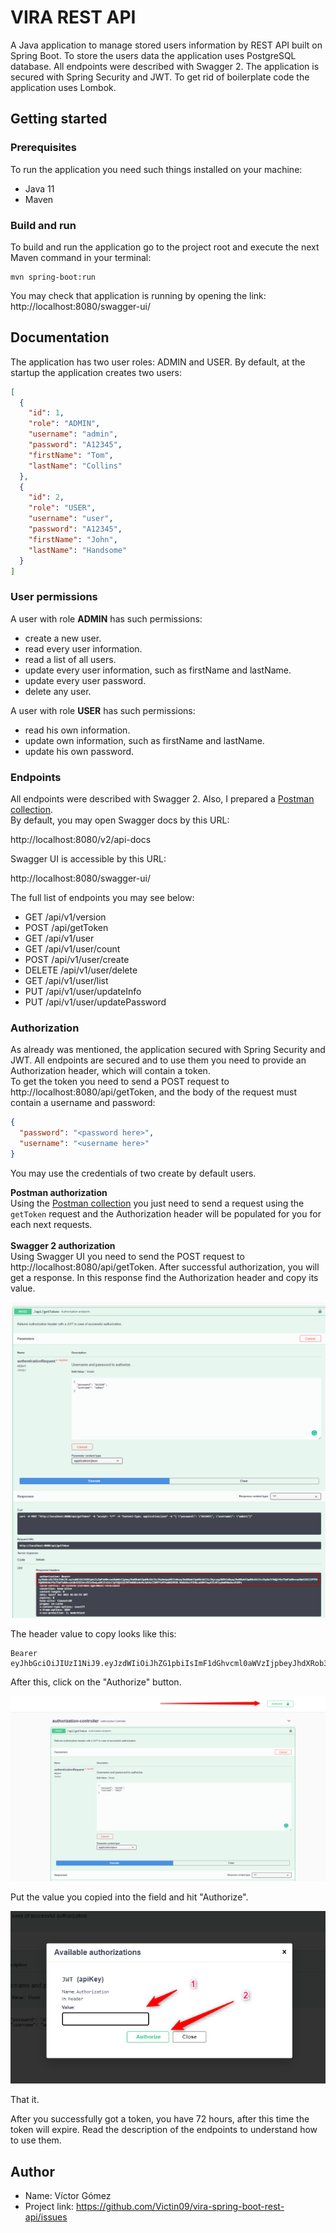# VIRA REST API

A Java application to manage stored users information by REST API built on Spring Boot. To store the users data the application uses PostgreSQL database. 
All endpoints were described with Swagger 2. The application is secured with Spring Security and JWT. To get rid of boilerplate code the application uses Lombok.<br>

## Getting started

### Prerequisites

To run the application you need such things installed on your machine:

- Java 11
- Maven

### Build and run

To build and run the application go to the project root and execute the next Maven command in your terminal:

```
mvn spring-boot:run
```

You may check that application is running by opening the link:
http://localhost:8080/swagger-ui/

## Documentation

The application has two user roles: ADMIN and USER. By default, at the startup the application creates two users:

```json
[
  {
    "id": 1,
    "role": "ADMIN",
    "username": "admin",
    "password": "A12345",
    "firstName": "Tom",
    "lastName": "Collins"
  },
  {
    "id": 2,
    "role": "USER",
    "username": "user",
    "password": "A12345",
    "firstName": "John",
    "lastName": "Handsome"
  }
]
```

### User permissions

A user with role **ADMIN** has such permissions:

- create a new user.
- read every user information.
- read a list of all users.
- update every user information, such as firstName and lastName.
- update every user password.
- delete any user.

A user with role **USER** has such permissions:

- read his own information.
- update own information, such as firstName and lastName.
- update his own password.

### Endpoints

All endpoints were described with Swagger 2. Also, I prepared
a [Postman collection](docs/vira-rest-api.postman_collection.json).<br>
By default, you may open Swagger docs by this URL:

http://localhost:8080/v2/api-docs

Swagger UI is accessible by this URL:

http://localhost:8080/swagger-ui/

The full list of endpoints you may see below:

- GET /api/v1/version
- POST /api/getToken
- GET /api/v1/user
- GET /api/v1/user/count
- POST /api/v1/user/create
- DELETE /api/v1/user/delete
- GET /api/v1/user/list
- PUT /api/v1/user/updateInfo
- PUT /api/v1/user/updatePassword

### Authorization

As already was mentioned, the application secured with Spring Security and JWT. All endpoints are secured and to use
them you need to provide an Authorization header, which will contain a token.<br>
To get the token you need to send a POST request to http://localhost:8080/api/getToken, and the body of the request must
contain a username and password:

```json
{
  "password": "<password here>",
  "username": "<username here>"
}
```

You may use the credentials of two create by default users.<br>

**Postman authorization**<br>
Using the [Postman collection](docs/vira-rest-api.postman_collection.json) you just need to send a request using
the `getToken` request and the Authorization header will be populated for you for each next requests.<br><br>
**Swagger 2 authorization**<br>
Using Swagger UI you need to send the POST request to http://localhost:8080/api/getToken. After successful
authorization, you will get a response. In this response find the Authorization header and copy its value.

![Getting token with Swagger](docs/Getting%20token%20with%20Swagger.png)

The header value to copy looks like this:

```
Bearer eyJhbGciOiJIUzI1NiJ9.eyJzdWIiOiJhZG1pbiIsImF1dGhvcml0aWVzIjpbeyJhdXRob3JpdHkiOiJ1c2VyOndyaXRlIn0seyJhdXRob3JpdHkiOiJ1c2VyczpyZWFkIn0seyJhdXRob3JpdHkiOiJ1c2VyOnJlYWQifSx7ImF1dGhvcml0eSI6IlJPTEVfQURNSU4ifSx7ImF1dGhvcml0eSI6InVzZXJzOndyaXRlIn1dLCJpYXQiOjE2MTA4NDUzNzMsImV4cCI6MTYxMTEwNDU3M30.946kXUelFZHAcaU6MfJwyAJZzRJzyRm0VWoXxcDlNPs
```

After this, click on the "Authorize" button.

![Authorize button](docs/Authorize%20button.png)

Put the value you copied into the field and hit "Authorize".

![Authorize button](docs/Authorizing.png)

That it.

After you successfully got a token, you have 72 hours, after this time the token will expire. Read the description of
the endpoints to understand how to use them.

## Author

- Name: Víctor Gómez
- Project link: https://github.com/Victin09/vira-spring-boot-rest-api/issues
